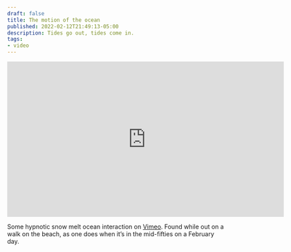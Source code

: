```yaml
---
draft: false
title: The motion of the ocean
published: 2022-02-12T21:49:13-05:00
description: Tides go out, tides come in.
tags: 
- video
---
```

<iframe src="https://player.vimeo.com/video/676646508?h=6968f33c75" width="640" height="360" frameborder="0" allow="autoplay; fullscreen; picture-in-picture" allowfullscreen></iframe>

Some hypnotic snow melt ocean interaction on [Vimeo][1]. Found while out on a walk on the beach, as one does when it’s in the mid-fifties on a February day.

[1]:	https://vimeo.com/676646508